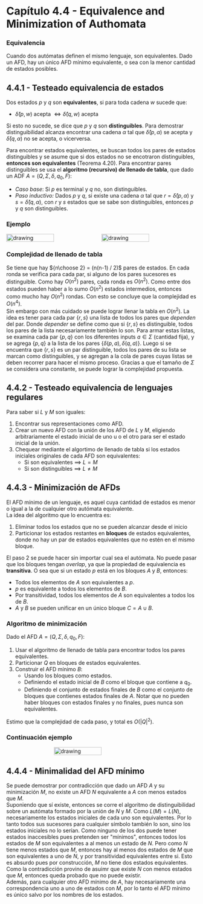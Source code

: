 # Capítulo 4.4 - Equivalence and Minimization of Authomata

### Equivalencia
Cuando dos autómatas definen el mismo lenguaje, son equivalentes. Dado un AFD, hay un único AFD mínimo equivalente, o sea con la menor cantidad de estados posibles.

## 4.4.1 - Testeado equivalencia de estados
Dos estados $p$ y $q$ son **equivalentes**, si para toda cadena $w$ sucede que:
- $\hat{\delta}(p,w)$ acepta $\iff \hat{\delta}(q,w)$ acepta

Si esto no sucede, se dice que $p$ y $q$ son **distinguibles**. Para demostrar distinguibilidad alcanza encontrar una cadena $\alpha$ tal que $\hat{\delta}(p,\alpha)$ se acepta y $\hat{\delta}(q,\alpha)$ no se acepta, o vicerversa. <br>

Para encontrar estados equivalentes, se buscan todos los pares de estados distinguibles y se asume que si dos estados no se encotraron distinguibles, **entonces son equivalentes** (Teorema 4.20). Para encontrar pares distinguibles se usa el **algoritmo (recursivo) de llenado de tabla**, que dado un ADF $A = (Q, \Sigma, \delta, q_0, F)$:

- *Caso base*: Si $p$ es terminal y $q$ no, son distinguibles.
- *Paso inductivo:* Dados $p$ y $q$, si existe una cadena $\alpha$ tal que $r = \hat{\delta}(p, \alpha)$ y $s = \hat{\delta}(q, \alpha)$, con $r$ y $s$ estados que se sabe son distinguibles, entonces $p$ y $q$ son distinguibles.

### Ejemplo
<div style="display: flex;">
    <img src="image.png" alt="drawing" width="50%"/>
    <img src="image-1.png" alt="drawing" width="50%"/>
</div>

### Complejidad de llenado de tabla
Se tiene que hay ${n\choose 2} = (n(n-1) / 2)$ pares de estados. En cada ronda se verifica para cada par, si alguno de los pares sucesores es distinguible. Como hay $O(n^2)$ pares, cada ronda es $O(n^2)$. Como entre dos estados pueden haber a lo sumo $O(n^2)$ estados intermedios, entonces como mucho hay $O(n^2)$ rondas. Con esto se concluye que la complejidad es $O(n^4)$. <br>
Sin embargo con más cuidado se puede lograr llenar la tabla en $O(n^2)$. La idea es tener para cada par $\{r, s\}$ una lista de todos los pares que *dependen* del par. Donde *depender* se define como que si $\{r, s\}$ es distinguible, todos los pares de la lista necesariamente también lo son. Para armar estas listas, se examina cada par $\{p, q\}$ con los diferentes inputs $a \in \Sigma$ (cantidad fija), y se agrega $\{p, q\}$ a la lista de los pares $\{\delta(p, a), \delta(q, a)\}$. Luego si se encuentra que $\{r, s\}$ es un par distinguible, todos los pares de su lista se marcan como distinguibles, y se agregan a la cola de pares cuyas listas se deben recorrer para hacer el mismo proceso. Gracias a que el tamaño de $\Sigma$ se considera una constante, se puede lograr la complejidad propuesta. 

## 4.4.2 - Testeado equivalencia de lenguajes regulares
Para saber si $L$ y $M$ son iguales:
1) Encontrar sus representaciones como AFD.
2) Crear un nuevo AFD con la unión de los AFD de $L$ y $M$, eligiendo arbitrariamente el estado inicial de uno u o el otro para ser el estado inicial de la unión.
3) Chequear mediante el algortimo de llenado de tabla si los estados iniciales originales de cada AFD son equivalentes:
   - Si son equivalentes $\implies$ $L = M$ 
   - Si son distinguibles $\implies$ $L \neq M$ 



## 4.4.3 - Minimización de AFDs
El AFD mínimo de un lenguaje, es aquel cuya cantidad de estados es menor o igual a la de cualquier otro autómata equivalente. <br>
La idea del algoritmo que lo encuentra es:
1) Eliminar todos los estados que no se pueden alcanzar desde el inicio
2) Particionar los estados restantes en **bloques** de estados equivalentes, donde no hay un par de estados equivalentes que no estén en el mismo bloque.

El paso 2 se puede hacer sin importar cual sea el autómata. No puede pasar que los bloques tengan *overlap*, ya que la propiedad de equivalencia es **transitiva**. O sea que si un estado $p$ está en los bloques $A$ y $B$, entonces:
- Todos los elementos de $A$ son equivalentes a $p$. 
- $p$ es equivalente a todos los elementos de $B$.
- Por transitividad, todos los elementos de $A$ son equivalentes a todos los de $B$.
- $A$ y $B$ se pueden unificar en un único bloque $C = A \cup B$.

### Algoritmo de minimización
Dado el AFD $A = (Q, \Sigma, \delta, q_0, F)$:
1) Usar el algoritmo de llenado de tabla para encontrar todos los pares equivalentes.
2) Particionar $Q$ en bloques de estados equivalentes.
3) Construir el AFD mínimo $B$:
   - Usando los bloques como estados.
   - Definiendo el estado inicial de $B$ como el bloque que contiene a $q_0$.
   - Definiendo el conjunto de estados finales de $B$ como el conjunto de bloques que contienes estados finales de $A$. Notar que no pueden haber bloques con estados finales y no finales, pues nunca son equivalentes.
  
Estimo que la complejidad de cada paso, y total es $O(|Q|^2)$.
   

### Continuación ejemplo
<div style="display: flex; justify-content:center;">
    <img src="image-2.png" alt="drawing" width="50%"/>
</div>


## 4.4.4 - Minimalidad del AFD mínimo
Se puede demostrar por contradicción que dado un AFD $A$ y su minimización $M$, no existe un AFD $N$ equivalente a $A$ con menos estados que $M$. <br>
Suponiendo que sí existe, entonces se corre el algoritmo de distinguibilidad sobre un autómata formado por la unión de $N$ y $M$. Como $L(M) = L(N)$, necesariamente los estados iniciales de cada uno son equivalentes. Por lo tanto todos sus sucesores para cualquier símbolo también lo son, sino los estados iniciales no lo serían. Como ninguno de los dos puede tener estados inaccesibles pues pretenden ser "mínimos", entonces todos los estados de $M$ son equivalentes a al menos un estado de $N$. Pero como $N$ tiene menos estados que $M$, entonces hay al menos dos estados de $M$ que son equivalentes a uno de $N$, y por transitividad equivalentes entre si. Esto es absurdo pues por construcción, $M$ no tiene dos estados equivalentes. Como la contradicción provino de asuimr que existe $N$ con menos estados que $M$, entonces queda probado que no puede existir. <br>
Además, para cualquier otro AFD mínimo de $A$, hay necesariamente una correspondencia uno a uno de estados con $M$, por lo tanto el AFD mínimo es único salvo por los nombres de los estados.